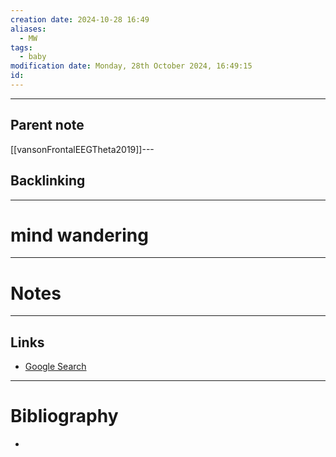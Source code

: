 ```yaml
---
creation date: 2024-10-28 16:49
aliases:
  - MW
tags:
  - baby
modification date: Monday, 28th October 2024, 16:49:15
id:
---
```

---

## Parent note
[[vansonFrontalEEGTheta2019]]---
## Backlinking


---
# mind  wandering


---
# Notes


---
## Links
- [Google Search](https://www.google.com/search?q=mind++wandering)

---
# Bibliography
+ 